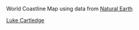 World Coastline Map using data from [Natural Earth](http://www.naturalearthdata.com/)

[Luke Cartledge](https://github.com/lukecartledge)
